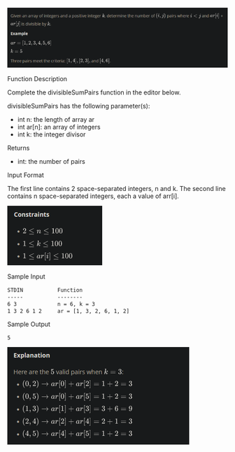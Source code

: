 ![Alt text](images/image.png)

Function Description

Complete the divisibleSumPairs function in the editor below.

divisibleSumPairs has the following parameter(s):

- int n: the length of array ar
- int ar[n]: an array of integers
- int k: the integer divisor

Returns

- int: the number of pairs

Input Format

The first line contains 2 space-separated integers, n and k.
The second line contains n space-separated integers, each a value of arr[i].

![](images/image-1.png)

Sample Input

    STDIN           Function
    -----           --------
    6 3             n = 6, k = 3
    1 3 2 6 1 2     ar = [1, 3, 2, 6, 1, 2]

Sample Output

    5

![Alt text](images/image-2.png)

